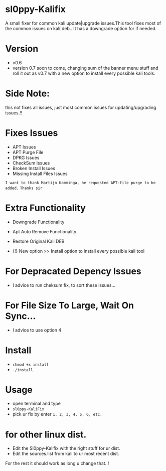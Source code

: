 # sl0ppy-Kalifix
A small fixer for common kali update|upgrade issues.This tool fixes most of the common issues on kali|deb.. It has a downgrade option for if needed. 

# Version
* v0.6 
* version 0.7 soon to come, changing sum of the banner menu stuff and roll it out as v0.7 with a new option to install every possible kali tools. 

# Side Note: 
this not fixes all issues, just most common issues for updating/upgrading issues.!!

# Fixes Issues 
* APT Issues
* APT Purge File 
* DPKG Issues
* CheckSum Issues 
* Broken Install Issues
* Missing Install Files Issues 

`I want to thank Martijn Kamminga, he requested APT-file purge to be added.` 
`Thanks sir `

# Extra Functionality
* Downgrade Functionality 
* Apt Auto Remove Functionality
* Restore Original Kali DEB 

* {!} New option >> Install option to install every possible kali tool 

# For Depracated Depency Issues 
* I advice to run cheksum fix, to sort these issues...  

# For File Size To Large, Wait On Sync... 
* I advice to use option 4 

# Install 
* `chmod +x install`
* `./install`

# Usage
* open terminal and type
* `sl0ppy-KaliFix`
* pick ur fix by enter `1, 2, 3, 4, 5, 6, etc.`

# for other linux dist.
* Edit the Sl0ppy-Kalifix with the right stuff for ur dist.
* Edit the sources.list from kali to ur most recent dist.

For the rest it should work as long u change that..! 

